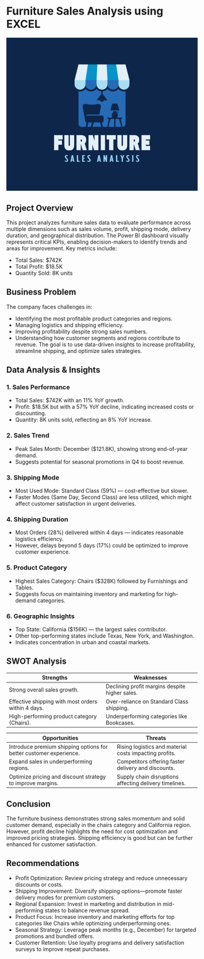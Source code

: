 # Furniture Sales Analysis using EXCEL
![FSLOGO](https://github.com/KumarBoste/Furniture_Sales_Analysis/blob/main/Furniture%20Sales%20LOGO.png)

## Project Overview
This project analyzes furniture sales data to evaluate performance across multiple dimensions such as sales volume, profit, shipping mode, delivery duration, and geographical distribution. The Power BI dashboard visually represents critical KPIs, enabling decision-makers to identify trends and areas for improvement.
Key metrics include:
- Total Sales: $742K
- Total Profit: $18.5K
- Quantity Sold: 8K units

## Business Problem
The company faces challenges in:
- Identifying the most profitable product categories and regions.
- Managing logistics and shipping efficiency.
- Improving profitability despite strong sales numbers.
- Understanding how customer segments and regions contribute to revenue.
The goal is to use data-driven insights to increase profitability, streamline shipping, and optimize sales strategies.

## Data Analysis & Insights
### 1. Sales Performance
- Total Sales: $742K with  an 11% YoY growth.
- Profit: $18.5K but with a 57% YoY decline, indicating increased costs or discounting.
- Quantity: 8K units sold, reflecting an 8% YoY increase.

### 2. Sales Trend
- Peak Sales Month: December ($121.8K), showing strong end-of-year demand.
- Suggests potential for seasonal promotions in Q4 to boost revenue.

### 3. Shipping Mode
- Most Used Mode: Standard Class (59%) — cost-effective but slower.
- Faster Modes (Same Day, Second Class) are less utilized, which might affect customer satisfaction in urgent deliveries.

### 4. Shipping Duration
- Most Orders (28%) delivered within 4 days — indicates reasonable logistics efficiency.
- However, delays beyond 5 days (17%) could be optimized to improve customer experience.

### 5. Product Category
- Highest Sales Category: Chairs ($328K) followed by Furnishings and Tables.
- Suggests focus on maintaining inventory and marketing for high-demand categories.

### 6. Geographic Insights
- Top State: California ($156K) — the largest sales contributor.
- Other top-performing states include Texas, New York, and Washington.
- Indicates concentration in urban and coastal markets.

## SWOT Analysis
| Strengths |	Weaknesses |
|-----------|------------|
|Strong overall sales growth.|Declining profit margins despite higher sales.|
|Effective shipping with most orders within 4 days.|Over-reliance on Standard Class shipping.|
|High-performing product category (Chairs).|Underperforming categories like Bookcases.|

| Opportunities |	Threats |
|---------------|---------|
|Introduce premium shipping options for better customer experience.|Rising logistics and material costs impacting profits.|
|Expand sales in underperforming regions.|Competitors offering faster delivery and discounts.|
|Optimize pricing and discount strategy to improve margins.|Supply chain disruptions affecting delivery timelines.|

## Conclusion
The furniture business demonstrates strong sales momentum and solid customer demand, especially in the chairs category and California region. However, profit decline highlights the need for cost optimization and improved pricing strategies. Shipping efficiency is good but can be further enhanced for customer satisfaction.

## Recommendations
- Profit Optimization: Review pricing strategy and reduce unnecessary discounts or costs.
- Shipping Improvement: Diversify shipping options—promote faster delivery modes for premium customers.
- Regional Expansion: Invest in marketing and distribution in mid-performing states to balance revenue spread.
- Product Focus: Increase inventory and marketing efforts for top categories like Chairs while optimizing underperforming ones.
- Seasonal Strategy: Leverage peak months (e.g., December) for targeted promotions and bundled offers.
- Customer Retention: Use loyalty programs and delivery satisfaction surveys to improve repeat purchases.
